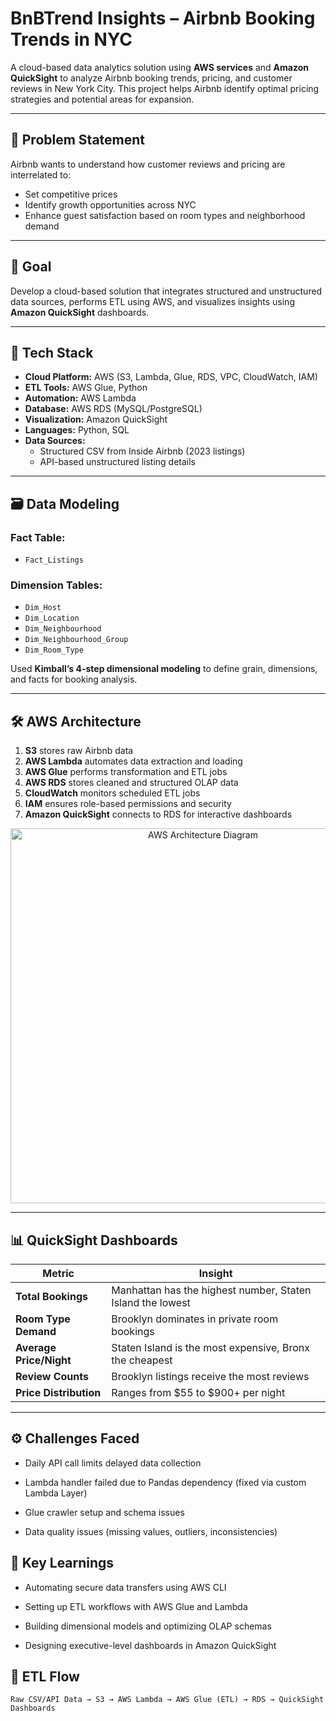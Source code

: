 # BnBTrend Insights – Airbnb Booking Trends in NYC

A cloud-based data analytics solution using **AWS services** and **Amazon QuickSight** to analyze Airbnb booking trends, pricing, and customer reviews in New York City. This project helps Airbnb identify optimal pricing strategies and potential areas for expansion.

---

## 📌 Problem Statement

Airbnb wants to understand how customer reviews and pricing are interrelated to:
- Set competitive prices
- Identify growth opportunities across NYC
- Enhance guest satisfaction based on room types and neighborhood demand

---

## 🧠 Goal

Develop a cloud-based solution that integrates structured and unstructured data sources, performs ETL using AWS, and visualizes insights using **Amazon QuickSight** dashboards.

---

## 🧰 Tech Stack

- **Cloud Platform:** AWS (S3, Lambda, Glue, RDS, VPC, CloudWatch, IAM)
- **ETL Tools:** AWS Glue, Python
- **Automation:** AWS Lambda
- **Database:** AWS RDS (MySQL/PostgreSQL)
- **Visualization:** Amazon QuickSight
- **Languages:** Python, SQL
- **Data Sources:**
  - Structured CSV from Inside Airbnb (2023 listings)
  - API-based unstructured listing details

---

## 🗃️ Data Modeling

### Fact Table:
- `Fact_Listings`

### Dimension Tables:
- `Dim_Host`
- `Dim_Location`
- `Dim_Neighbourhood`
- `Dim_Neighbourhood_Group`
- `Dim_Room_Type`

Used **Kimball’s 4-step dimensional modeling** to define grain, dimensions, and facts for booking analysis.

---

## 🛠️ AWS Architecture

1. **S3** stores raw Airbnb data
2. **AWS Lambda** automates data extraction and loading
3. **AWS Glue** performs transformation and ETL jobs
4. **AWS RDS** stores cleaned and structured OLAP data
5. **CloudWatch** monitors scheduled ETL jobs
6. **IAM** ensures role-based permissions and security
7. **Amazon QuickSight** connects to RDS for interactive dashboards

<p align="center">
  <img src="diagrams/aws_architecture.png" alt="AWS Architecture Diagram" width="600"/>
</p>

---

## 📊 QuickSight Dashboards

| Metric | Insight |
|--------|---------|
| **Total Bookings** | Manhattan has the highest number, Staten Island the lowest |
| **Room Type Demand** | Brooklyn dominates in private room bookings |
| **Average Price/Night** | Staten Island is the most expensive, Bronx the cheapest |
| **Review Counts** | Brooklyn listings receive the most reviews |
| **Price Distribution** | Ranges from $55 to $900+ per night |

---


## ⚙️ Challenges Faced
- Daily API call limits delayed data collection

- Lambda handler failed due to Pandas dependency (fixed via custom Lambda Layer)

- Glue crawler setup and schema issues

- Data quality issues (missing values, outliers, inconsistencies)


## 🚀 Key Learnings
- Automating secure data transfers using AWS CLI

- Setting up ETL workflows with AWS Glue and Lambda

- Building dimensional models and optimizing OLAP schemas

- Designing executive-level dashboards in Amazon QuickSight



## 🔁 ETL Flow 

```text
Raw CSV/API Data → S3 → AWS Lambda → AWS Glue (ETL) → RDS → QuickSight Dashboards        

